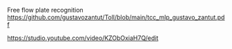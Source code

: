 Free flow plate recognition
https://github.com/gustavozantut/Toll/blob/main/tcc_mlp_gustavo_zantut.pdf

https://studio.youtube.com/video/KZObOxiaH7Q/edit
